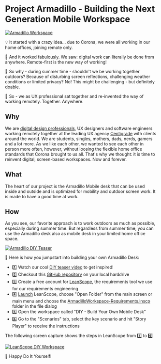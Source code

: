 # Project Armadillo - Building the Next Generation Mobile Workspace

[![Armadillo Workspace](https://img.youtube.com/vi/2j23XJB2bOQ/0.jpg)](https://youtu.be/2j23XJB2bOQ)

💡 It started with a crazy idea... due to Corona, we were all working in our home offices, joining remote only.

🎊 And it worked fabulously. We saw: digital work can literally be done from anywhere. Remote-first is the new way of working!

🤔 So why - during summer time - shouldn't we be working together outdoors? Because of disturbing screen reflections, challenging weather conditions or limited privacy? No! This might be challenging - but definitely doable.

💪 So - we as UX professional sat together and re-invented the way of working remotely. Together. Anywhere.

## Why
We are [digital design professionals](https://www.digitaldesign.org/), UX designers and software engineers working remotely together at the leading UX agency [Centigrade](https://www.centigrade.de) with clients around the world. We are students, singles, mothers, dads, nerds, gamers and a lot more. As we like each other, we wanted to see each other in person more often, however, without loosing the flexible home office standards that Corona brought to us all. That's why we thought: it is time to reinvent digital, screen-based workspaces. Now and forever.

## What
The heart of our project is the Armadillo Mobile desk that can be used inside and outside and is optimized for mobility and outdoor screen work. It is made to have a good time at work. 

## How
As you see, our favorite approach is to work outdoors as much as possible, especially during summer time. But regardless from summer time, you can use the Armadillo desk also as mobile desk in your limited home office space.

[![Armadillo DIY Teaser](https://img.youtube.com/vi/Gkbu_ZHPUQ8/0.jpg)](https://youtu.be/Gkbu_ZHPUQ8)

💪 Here is how you jumpstart into building your own Armadillo Desk:

- 1️⃣ Watch our cool [DIY teaser video](https://youtu.be/Gkbu_ZHPUQ8) to get inspired!
- 2️⃣ Checkout this [GitHub repository](https://github.com/Centigrade/Armadillo.git) on your local harddrive
- 3️⃣ Create a free account for [LeanScope](https://www.leanscope.io/), the requirements tool we use for our requirements engineering
- 4️⃣ [Launch](https://app.leanscope.io) LeanScope, choose "Open Folder" from the main screen or main menu and choose the [ArmadilloWorkspace-Requirements.lnscp](https://github.com/Centigrade/Armadillo/tree/main/requirements/ArmadilloWorkspace-Requirements.lnscp) folder in the file dialog
- 5️⃣ Open the workspace called "DIY - Build Your Own Mobile Desk"
- 6️⃣ Go to the "Scenarios" tab, select the key scenario and hit "Story Player" to receive the instructions

The following screen capture shows the steps in LeanScope from 4️⃣ to 6️⃣

[![LeanScope DIY Workspace](https://img.youtube.com/vi/1gGJbf06p4Y/0.jpg)](https://youtu.be/1gGJbf06p4Y)

👋 Happy Do It Yourself!

